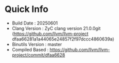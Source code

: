 # Quick Info
* Build Date : 20250601
* Clang Version : ZyC clang version 21.0.0git (https://github.com/llvm/llvm-project dfaa66281a1a44065e24857f2f97dccc4860639a)
* Binutils Version : master
* Compiled Based : https://github.com/llvm/llvm-project/commit/dfaa6628

